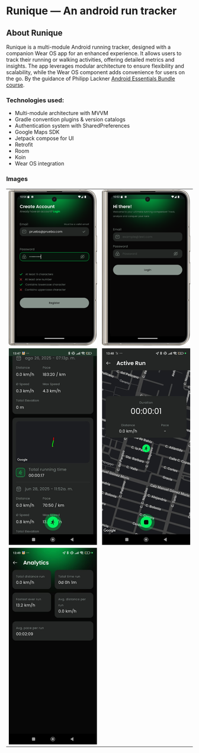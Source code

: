 # Runique &mdash; An android run tracker


## About Runique

Runique is a multi-module Android running tracker, designed with a companion Wear OS app for an enhanced experience. It allows users to track their running or walking activities, offering detailed metrics and insights. The app leverages modular architecture to ensure flexibility and scalability, while the Wear OS component adds convenience for users on the go.
By the guidance of Philipp Lackner [Android Essentials Bundle course](https://pl-coding.com/android-essentials-bundle).
 

### Technologies used:
- Multi-module architecture with MVVM
- Gradle convention plugins & version catalogs
- Authentication system with SharedPreferences
- Google Maps SDK
- Jetpack compose for UI
- Retrofit 
- Room
- Koin
- Wear OS integration

### Images

|                          |                          |
|--------------------------|--------------------------|
| ![Register](https://raw.githubusercontent.com/Vectorr22/Runique/master/register.png) | ![Login](https://raw.githubusercontent.com/Vectorr22/Runique/master/login.png) |
| ![Run Overview](https://raw.githubusercontent.com/Vectorr22/Runique/master/run_overview.png) | ![Active Run](https://raw.githubusercontent.com/Vectorr22/Runique/master/active_run.png) |
| ![Analytics](https://raw.githubusercontent.com/Vectorr22/Runique/master/analytics.png) | 
 



